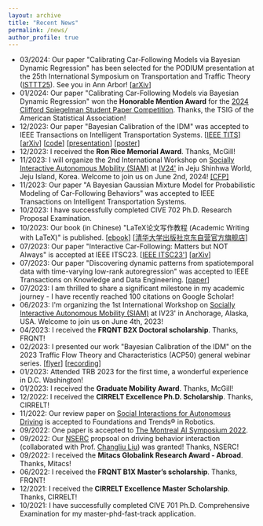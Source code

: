 ```yaml
---
layout: archive
title: "Recent News"
permalink: /news/
author_profile: true
---
```


* 03/2024: Our paper "Calibrating Car-Following Models via Bayesian Dynamic Regression" has been selected for the PODIUM
  presentation at the 25th International Symposium on Transportation and Traffic
  Theory ([ISTTT25](https://limos.engin.umich.edu/isttt25/)). See you in Ann
  Arbor! [[arXiv](https://arxiv.org/pdf/2307.03340.pdf)]
* 01/2024: Our paper "Calibrating Car-Following Models via Bayesian Dynamic Regression" won the **Honorable Mention
  Award** for
  the [2024 Clifford Spiegelman Student Paper Competition](https://community.amstat.org/tsig/events/papercompetition).
  Thanks, the TSIG of the American Statistical Association!
* 12/2023: Our paper "Bayesian Calibration of the IDM" was accepted to IEEE Transactions on Intelligent Transportation
  Systems. [[IEEE TITS](https://ieeexplore.ieee.org/document/10415310)] [[arXiv](https://arXiv.org/abs/2210.03571)] [[code](https://github.com/Chengyuan-Zhang/IDM_Bayesian_Calibration)] [[presentation](https://youtu.be/GIqcL6I7MsU)] [[poster](../files/TRB_poster_MA_IDM_Chengyuan_2022.pdf)]
* 12/2023: I received the **Ron Rice Memorial Award**. Thanks, McGill!
* 11/2023: I will organize the 2nd International Workshop
  on [Socially Interactive Autonomous Mobility (SIAM)](https://interactive-driving.github.io/) at [IV24'](https://ieee-iv.org/2024/) in Jeju Shinhwa
  World, Jeju Island, Korea. Welcome to join us on June 2nd,
  2024! [[CFP]](https://interactive-driving.github.io/files/CFP-IV24-SIAM_Workshop.pdf)
* 11/2023: Our paper "A Bayesian Gaussian Mixture Model for Probabilistic Modeling of Car-Following Behaviors" was
  accepted to IEEE Transactions on Intelligent Transportation Systems.
* 10/2023: I have successfully completed CIVE 702 Ph.D. Research Proposal Examination.
* 10/2023: Our book (in Chinese) "LaTeX论文写作教程 (Academic Writing with LaTeX)" is
  published. [[ebook](https://github.com/xinychen/latex-cookbook)] [[清华大学出版社京东自营官方旗舰店](https://item.jd.com/14204878.html)]
* 07/2023: Our paper "Interactive Car-Following: Matters but NOT Always" is accepted at IEEE
  ITSC23. [[IEEE ITSC23'](https://ieeexplore.ieee.org/abstract/document/10421996)] [[arXiv](https://arxiv.org/pdf/2307.16127.pdf)]
* 07/2023: Our paper "Discovering dynamic patterns from spatiotemporal data with time-varying low-rank autoregression"
  was accepted to IEEE Transactions on Knowledge and Data
  Engineering. [[paper](https://ieeexplore.ieee.org/document/10177995)]
* 07/2023: I am thrilled to share a significant milestone in my academic journey - I have recently reached 100 citations
  on Google Scholar!
* 06/2023: I'm organizing the 1st International Workshop
  on [Socially Interactive Autonomous Mobility (SIAM)](https://interactive-driving.github.io/SIAM-IV23/) at IV23' in
  Anchorage,
  Alaska, USA. Welcome to join us on June 4th, 2023!
* 04/2023: I received the **FRQNT B2X Doctoral scholarship**. Thanks, FRQNT!
* 02/2023: I presented our work "Bayesian Calibration of the IDM" on the 2023 Traffic Flow Theory and
  Characteristics (ACP50) general webinar
  series. [[flyer](../_talks/230217_Chengyuan_Zhang_Flyer.pdf)] [[recording](https://youtu.be/GIqcL6I7MsU)]
* 01/2023: Attended TRB 2023 for the first time, a wonderful experience in D.C. Washington!
* 01/2023: I received the **Graduate Mobility Award**. Thanks, McGill!
* 12/2022: I received the **CIRRELT Excellence Ph.D. Scholarship**. Thanks, CIRRELT!
* 11/2022: Our review paper
  on [Social Interactions for Autonomous Driving](https://www.nowpublishers.com/article/Details/ROB-078) is accepted to
  Foundations and Trends® in Robotics.
* 09/2022: One paper is accepted to [The Montreal AI Symposium 2022](http://montrealaisymposium.com/).
* 09/2022: Our [NSERC](https://www.nserc-crsng.gc.ca/innovate-innover/alliance-alliance/index_eng.asp) propsoal on
  driving behavior interaction (collaborated with Prof. [Changliu Liu](http://icontrol.ri.cmu.edu/)) was granted!
  Thanks, NSERC!
* 09/2022: I received the **Mitacs Globalink Research Award - Abroad**. Thanks, Mitacs!
* 06/2022: I received the **FRQNT B1X Master’s scholarship**. Thanks, FRQNT!
* 12/2021: I received the **CIRRELT Excellence Master Scholarship**. Thanks, CIRRELT!
* 10/2021: I have successfully completed CIVE 701 Ph.D. Comprehensive Examination for my master-phd-fast-track
  application.